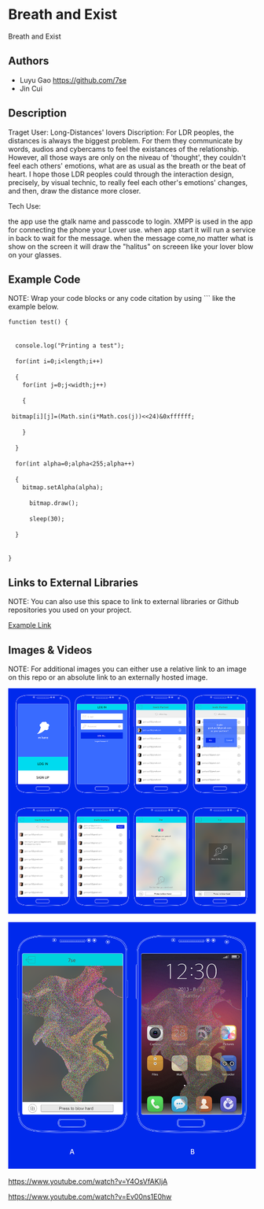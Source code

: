 # Breath and Exist
Breath and Exist

## Authors

- Luyu Gao https://github.com/7se
- Jin Cui


## Description


Traget User: Long-Distances' lovers
Discription: For LDR peoples, the distances is always the biggest problem. For them they communicate by words, audios and cybercams to feel the existances of the relationship. However, all those ways are only on the niveau of 'thought', they couldn't feel each others' emotions, what are as usual as the breath or the beat of heart. I hope those LDR peoples could through the interaction design, precisely, by visual technic, to really feel each other's emotions' changes, and then, draw the distance more closer. 

Tech Use:


the app use the gtalk name and passcode to login.
XMPP is used in the app for connecting the phone your Lover use.
when app start it will run a service in back to wait for the message.
when the message come,no matter what is show on the screen it will draw the "halitus" on screeen like your lover blow on your glasses.




## Example Code
NOTE: Wrap your code blocks or any code citation by using ``` like the example below.
``` 
function test() {


  console.log("Printing a test");

  for(int i=0;i<length;i++)

  {
    for(int j=0;j<width;j++)

    {
     
 bitmap[i][j]=(Math.sin(i*Math.cos(j))<<24)&0xffffff;

    }

  }

  for(int alpha=0;alpha<255;alpha++)

  {
    bitmap.setAlpha(alpha);

      bitmap.draw();
  
      sleep(30);

  }


}

```
## Links to External Libraries
 NOTE: You can also use this space to link to external libraries or Github repositories you used on your project.

[Example Link](http://www.google.com "Example Link")

## Images & Videos
NOTE: For additional images you can either use a relative link to an image on this repo or an absolute link to an externally hosted image.

![Example Image](project_images/3p1.png?raw=true "Example Image")

![Example Image](project_images/4p2.png?raw=true "Example Image")

https://www.youtube.com/watch?v=Y4OsVfAKIjA

https://www.youtube.com/watch?v=Ev00ns1E0hw
